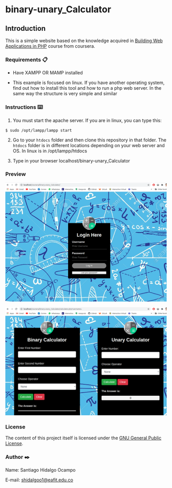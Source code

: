 # binary-unary_Calculator

## Introduction ##

This is a simple website based on the knowledge acquired in [Building Web Applications in PHP](https://www.coursera.org/learn/web-applications-php) course from
coursera.

### Requirements 📋

- Have XAMPP OR MAMP installed

- This example is focused on linux. If you have another operating system, find out how to
    install this tool and how to run a php web server. In the same way the structure is very simple and similar

### Instructions ⌨️



1. You must start the apache server. If you are in linux, you can type this:

```
$ sudo /opt/lampp/lampp start
```

2. Go to your `htdocs` folder and then clone this repository  in that folder. The `htdocs` folder is in different locations depending on your web server and OS. In linux is in /opt/lampp/htdocs

3. Type in your browser localhost/binary-unary_Calculator


### Preview ###

![Login](./img/login.png "Login preview")

![Calculator](./img/calculator.png "Calculator preview")


### License ###

The content of this project itself is licensed under the [GNU General Public License](https://www.gnu.org/licenses/gpl-3.0.html).


### Author ✒️

Name: Santiago Hidalgo Ocampo

E-mail: shidalgoo1@eafit.edu.co
